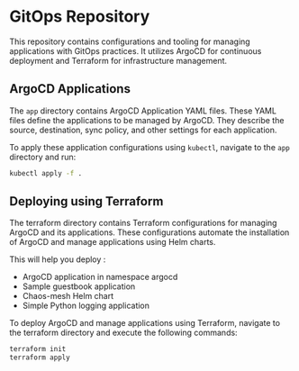 # GitOps Repository

This repository contains configurations and tooling for managing applications with GitOps practices. It utilizes ArgoCD for continuous deployment and Terraform for infrastructure management.

## ArgoCD Applications

The `app` directory contains ArgoCD Application YAML files. These YAML files define the applications to be managed by ArgoCD. They describe the source, destination, sync policy, and other settings for each application.

To apply these application configurations using `kubectl`, navigate to the `app` directory and run:

```bash
kubectl apply -f .
```

## Deploying using Terraform

The terraform directory contains Terraform configurations for managing ArgoCD and its applications. These configurations automate the installation of ArgoCD and manage applications using Helm charts.

This will help you deploy :
- ArgoCD application in namespace argocd
- Sample guestbook application
- Chaos-mesh Helm chart 
- Simple Python logging application

To deploy ArgoCD and manage applications using Terraform, navigate to the terraform directory and execute the following commands:

```bash
terraform init
terraform apply
```
